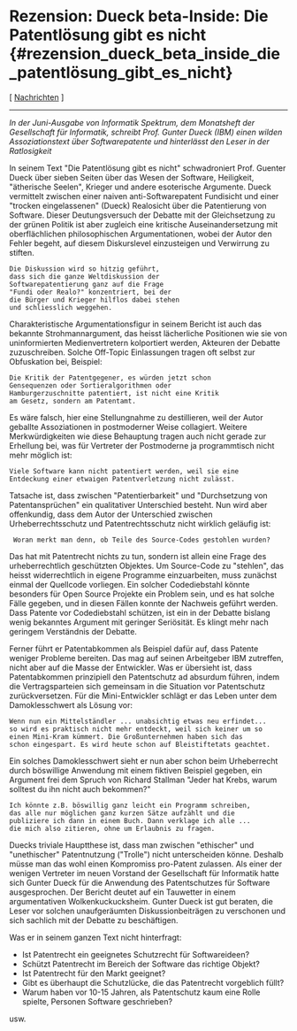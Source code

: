 # Rezension: Dueck beta-Inside: Die Patentlösung gibt es nicht {#rezension_dueck_beta_inside_die_patentlösung_gibt_es_nicht}

\[ [ Nachrichten](SwpatcninoDe "wikilink") \]

------------------------------------------------------------------------

*In der Juni-Ausgabe von Informatik Spektrum, dem Monatsheft der
Gesellschaft für Informatik, schreibt Prof. Gunter Dueck (IBM) einen
wilden Assoziationstext über Softwarepatente und hinterlässt den Leser
in der Ratlosigkeit*

In seinem Text \"Die Patentlösung gibt es nicht\" schwadroniert Prof.
Guenter Dueck über sieben Seiten über das Wesen der Software,
Heiligkeit, \"ätherische Seelen\", Krieger und andere esoterische
Argumente. Dueck vermittelt zwischen einer naiven anti-Softwarepatent
Fundisicht und einer \"trocken eingelassenen\" (Dueck) Realosicht über
die Patentierung von Software. Dieser Deutungsversuch der Debatte mit
der Gleichsetzung zu der grünen Politik ist aber zugleich eine kritische
Auseinandersetzung mit oberflächlichen philosophischen Argumentationen,
wobei der Autor den Fehler begeht, auf diesem Diskurslevel einzusteigen
und Verwirrung zu stiften.

`Die Diskussion wird so hitzig geführt,`\
`dass sich die ganze Weltdiskussion der`\
`Softwarepatentierung ganz auf die Frage`\
`"Fundi oder Realo?" konzentriert, bei der`\
`die Bürger und Krieger hilflos dabei stehen`\
`und schliesslich weggehen.`

Charakteristische Argumentationsfigur in seinem Bericht ist auch das
bekannte Strohmannargument, das heisst lächerliche Positionen wie sie
von uninformierten Medienvertretern kolportiert werden, Akteuren der
Debatte zuzuschreiben. Solche Off-Topic Einlassungen tragen oft selbst
zur Obfuskation bei, Beispiel:

`Die Kritik der Patentgegener, es würden jetzt schon `\
`Gensequenzen oder Sortieralgorithmen oder `\
`Hamburgerzuschnitte patentiert, ist nicht eine Kritik`\
`am Gesetz, sondern am Patentamt.`

Es wäre falsch, hier eine Stellungnahme zu destillieren, weil der Autor
geballte Assoziationen in postmoderner Weise collagiert. Weitere
Merkwürdigkeiten wie diese Behauptung tragen auch nicht gerade zur
Erhellung bei, was für Vertreter der Postmoderne ja programmtisch nicht
mehr möglich ist:

`Viele Software kann nicht patentiert werden, weil sie eine `\
`Entdeckung einer etwaigen Patentverletzung nicht zulässt.`

Tatsache ist, dass zwischen \"Patentierbarkeit\" und \"Durchsetzung von
Patentansprüchen\" ein qualitativer Unterschied besteht. Nun wird aber
offenkundig, dass dem Autor der Unterschied zwischen Urheberrechtsschutz
und Patentrechtsschutz nicht wirklich geläufig ist:

` Woran merkt man denn, ob Teile des Source-Codes gestohlen wurden?`

Das hat mit Patentrecht nichts zu tun, sondern ist allein eine Frage des
urheberrechtlich geschützten Objektes. Um Source-Code zu \"stehlen\",
das heisst widerrechtlich in eigene Programme einzuarbeiten, muss
zunächst einmal der Quellcode vorliegen. Ein solcher Codediebstahl
könnte besonders für Open Source Projekte ein Problem sein, und es hat
solche Fälle gegeben, und in diesen Fällen konnte der Nachweis geführt
werden. Dass Patente vor Codediebstahl schützen, ist ein in der Debatte
bislang wenig bekanntes Argument mit geringer Seriösität. Es klingt mehr
nach geringem Verständnis der Debatte.

Ferner führt er Patentabkommen als Beispiel dafür auf, dass Patente
weniger Probleme bereiten. Das mag auf seinen Arbeitgeber IBM zutreffen,
nicht aber auf die Masse der Entwickler. Was er übersieht ist, dass
Patentabkommen prinzipiell den Patentschutz ad absurdum führen, indem
die Vertragsparteien sich gemeinsam in die Situation vor Patentschutz
zurückversetzen. Für die Mini-Entwickler schlägt er das Leben unter dem
Damoklesschwert als Lösung vor:

`Wenn nun ein Mittelständler ... unabsichtig etwas neu erfindet...`\
`so wird es praktisch nicht mehr entdeckt, weil sich keiner um so`\
`einen Mini-Kram kümmert. Die Großunternehmen haben sich das `\
`schon eingespart. Es wird heute schon auf Bleistiftetats geachtet.`

Ein solches Damoklesschwert sieht er nun aber schon beim Urheberrecht
durch böswillige Anwendung mit einem fiktiven Beispiel gegeben, ein
Argument frei dem Spruch von Richard Stallman \"Jeder hat Krebs, warum
solltest du ihn nicht auch bekommen?\"

`Ich könnte z.B. böswillig ganz leicht ein Programm schreiben, `\
`das alle nur möglichen ganz kurzen Sätze aufzählt und die`\
`publiziere ich dann in einem Buch. Dann verklage ich alle ...`\
`die mich also zitieren, ohne um Erlaubnis zu fragen.`

Duecks triviale Hauptthese ist, dass man zwischen \"ethischer\" und
\"unethischer\" Patentnutzung (\"Trolle\") nicht unterscheiden könne.
Deshalb müsse man das wohl einen Kompromiss pro-Patent zulassen. Als
einer der wenigen Vertreter im neuen Vorstand der Gesellschaft für
Informatik hatte sich Gunter Dueck für die Anwendung des Patentschutzes
für Software ausgesprochen. Der Bericht deutet auf ein Tauwetter in
einem argumentativen Wolkenkuckucksheim. Gunter Dueck ist gut beraten,
die Leser vor solchen unaufgeräumten Diskussionbeiträgen zu verschonen
und sich sachlich mit der Debatte zu beschäftigen.

Was er in seinem ganzen Text nicht hinterfragt:

-   Ist Patentrecht ein geeignetes Schutzrecht für Softwareideen?
-   Schützt Patentrecht im Bereich der Software das richtige Objekt?
-   Ist Patentrecht für den Markt geeignet?
-   Gibt es überhaupt die Schutzlücke, die das Patentrecht vorgeblich
    füllt?
-   Warum haben vor 10-15 Jahren, als Patentschutz kaum eine Rolle
    spielte, Personen Software geschrieben?

usw.
